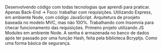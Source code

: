 Desenvolvendo código com todas tecnologias que aprendi para praticar. Apenas Back-End -> Foco: trabalhar com requisições.
Utilizando Express, em ambiente Node, com código JavaScript.
Arquitetura de proojeto baseada no modelo MVC, mas não 100%.
Trabalhando com Insomnia para checar funcionamento das requisições.
Primeiro projeto utilizando JS Modules em ambiente Node.
A senha é armazenada no banco de dados após ter passado por uma função Hash, feita pela biblioteca Bcryptjs. Como uma forma básica de segurança.
